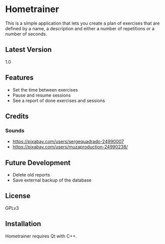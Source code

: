 # Hometrainer

This is a simple application that lets you create a plan of exercises that are defined by a name, a description and either a number of repetitions or a number of seconds.

## Latest Version
1.0

## Features

- Set the time between exercises
- Pause and resume sessions
- See a report of done exercises and sessions

## Credits

### Sounds
 - https://pixabay.com/users/sergequadrado-24990007
 - https://pixabay.com/users/muzaproduction-24990238/

## Future Development
- Delete old reports
- Save external backup of the database

## License

GPLv3

## Installation

Hometrainer requires Qt with C++.
